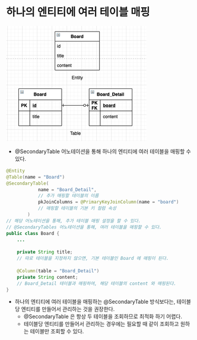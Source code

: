 # 하나의 엔티티에 여러 테이블 매핑

![](../images/6.SecondaryTable.png)

* @SecondaryTable 어노테이션을 통해 하나의 엔티티에 여러 테이블을 매핑할 수 있다.

```java
@Entity
@Table(name = "Board")
@SecondaryTable(
            name = "Board_Detail",
            // 추가 매핑할 테이블의 이름
            pkJoinColumns = @PrimaryKeyJoinColumn(name = "board")
            // 매핑할 테이블의 기본 키 컬럼 속성
        )
// 해당 어노테이션을 통해, 추가 테이블 매핑 설정을 할 수 있다.
// @SecondaryTables 어노테이션을 통해, 여러 테이블을 매핑할 수 있다.
public class Board {
    ...
    
    private String title;
    // 따로 테이블을 지정하지 않으면, 기본 테이블인 Board 에 매핑이 된다.
    
    @Column(table = "Board_Detail")
    private String content;
    // Board_Detail 테이블과 매핑하여, 해당 테이블의 content 와 매핑된다.
}
```

* 하나의 엔티티에 여러 테이블을 매핑하는 @SecondaryTable 방식보다는, 테이블당 엔티티를 만들어서 관리하는 것을 권장한다.
    * @SecondaryTable 은 항상 두 테이블을 조회하므로 최적화 하기 어렵다.
    * 테이블당 엔티티를 만들어서 관리하는 경우에는 필요할 때 같이 조회하고 원하는 테이블만 조회할 수 있다. 
